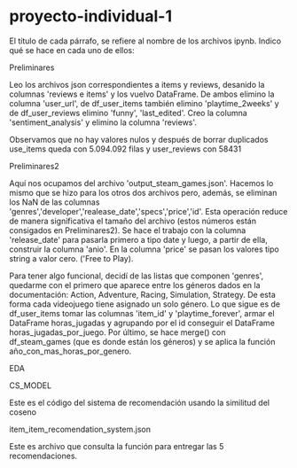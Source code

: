 # proyecto-individual-1

El título de cada párrafo, se refiere al nombre de los archivos ipynb.  Indico qué se hace en cada uno de ellos:

Preliminares

Leo los archivos json correspondientes a items y reviews, desanido la columnas 'reviews e items' y   los vuelvo DataFrame.  De ambos elimino la columna 'user_url', de df_user_items también elimino 'playtime_2weeks' y de df_user_reviews elimino 'funny', 'last_edited'.  Creo la columna 'sentiment_analysis' y elimino la columna 'reviews'.

Observamos que no hay valores nulos y después de borrar duplicados use_items queda con 5.094.092 filas y user_reviews con 58431

Preliminares2

Aquí nos ocupamos del archivo 'output_steam_games.json'.  Hacemos lo mismo que se hizo para los otros dos archivos pero, además, se eliminan
los NaN de las columnas 'genres','developer','realease_date','specs','price','id'.  Esta operación reduce de manera significativa el tamaño
del archivo (estos números están consigados en Preliminares2). Se hace el trabajo con la columna 'release_date' para pasarla primero a tipo date
y luego, a partir de ella, construir la columna 'anio'.  En la columna 'price' se pasan los valores tipo string a valor cero. ('Free to Play).

Para tener algo funcional, decidí de las listas que componen 'genres', quedarme con el primero que aparece entre los géneros dados en la 
documentación: Action, Adventure, Racing, Simulation, Strategy.  De esta forma cada videojuego tiene asignado un solo género.  Lo que sigue es de  df_user_items  tomar las columnas 'item_id' y 'playtime_forever', armar el DataFrame horas_jugadas y agrupando por el id conseguir el DataFrame horas_jugadas_por_juego.  Por último, se hace merge() con df_steam_games (que es donde están los géneros) y se aplica la función
año_con_mas_horas_por_genero.

EDA

CS_MODEL

Este es el código del sistema de recomendación usando la similitud del coseno

item_item_recomendation_system.json

Este es archivo que consulta la función para entregar las 5 recomendaciones.